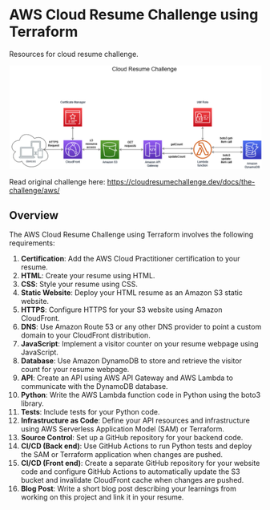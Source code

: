 # AWS Cloud Resume Challenge using Terraform
Resources for cloud resume challenge.

![Application Diagram]( https://github.com/kalyanviswanath/aws-cloud-resume-terraform/blob/main/Cloud%20Resume%20Challenge.png )

Read original challenge here:
https://cloudresumechallenge.dev/docs/the-challenge/aws/


## Overview

The AWS Cloud Resume Challenge using Terraform involves the following requirements:

1. **Certification**: Add the AWS Cloud Practitioner certification to your resume.
2. **HTML**: Create your resume using HTML.
3. **CSS**: Style your resume using CSS.
4. **Static Website**: Deploy your HTML resume as an Amazon S3 static website.
5. **HTTPS**: Configure HTTPS for your S3 website using Amazon CloudFront.
6. **DNS**: Use Amazon Route 53 or any other DNS provider to point a custom domain to your CloudFront distribution.
7. **JavaScript**: Implement a visitor counter on your resume webpage using JavaScript.
8. **Database**: Use Amazon DynamoDB to store and retrieve the visitor count for your resume webpage.
9. **API**: Create an API using AWS API Gateway and AWS Lambda to communicate with the DynamoDB database.
10. **Python**: Write the AWS Lambda function code in Python using the boto3 library.
11. **Tests**: Include tests for your Python code.
12. **Infrastructure as Code**: Define your API resources and infrastructure using AWS Serverless Application Model (SAM) or Terraform.
13. **Source Control**: Set up a GitHub repository for your backend code.
14. **CI/CD (Back end)**: Use GitHub Actions to run Python tests and deploy the SAM or Terraform application when changes are pushed.
15. **CI/CD (Front end)**: Create a separate GitHub repository for your website code and configure GitHub Actions to automatically update the S3 bucket and invalidate CloudFront cache when changes are pushed.
16. **Blog Post**: Write a short blog post describing your learnings from working on this project and link it in your resume.

